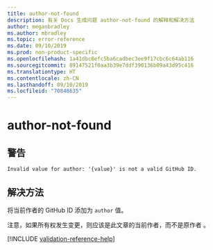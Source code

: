 ```yaml
---
title: author-not-found
description: 有关 Docs 生成问题 author-not-found 的解释和解决方法
author: meganbradley
ms.author: mbradley
ms.topic: error-reference
ms.date: 09/10/2019
ms.prod: non-product-specific
ms.openlocfilehash: 1a41dbc8efc5ba6cadbec3ee9f17cbc6c64ab116
ms.sourcegitcommit: 89147521f0aa3b39e7ddf390136b09a43d95c416
ms.translationtype: HT
ms.contentlocale: zh-CN
ms.lasthandoff: 09/10/2019
ms.locfileid: "70848635"
---
```

# <a name="author-not-found"></a>author-not-found

## <a name="warning"></a>警告

`Invalid value for author: '{value}' is not a valid GitHub ID.`

## <a name="resolution"></a>解决方法

将当前作者的 GitHub ID 添加为 `author` 值。

注意，如果所有权发生变更，则应该是此文章的当前作者，而不是原作者  。

<!--make sure to add this file to your includes folder and verify the path-->
[!INCLUDE [validation-reference-help](includes/validation-reference-help.md)]
